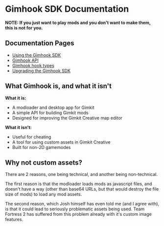 # Gimhook SDK Documentation

**NOTE: If you just want to play mods and you don't want to make them, this is not for you.**

## Documentation Pages

- [Using the Gimhook SDK](usage.md)
- [Gimhook API](api.md)
- [Gimhook hook types](hooks.md)
- [Upgrading the Gimhook SDK](upgrading.md)

## What Gimhook is, and what it isn't

**What it is:**

- A modloader and desktop app for Gimkit
- A simple API for building Gimkit mods
- Designed for improving the Gimkit Creative map editor

**What it isn't:**

- Useful for cheating
- A tool for using custom assets in Gimkit Creative
- Built for non-2D gamemodes

## Why not custom assets?

There are 2 reasons, one being technical, and another being non-technical.

The first reason is that the modloader loads mods as javascript files, and doesn't have a way (other than base64 URLs, but that would destroy the file size of mods) to load any mod assets.

The second reason, which Josh himself has even told me (and I agree with), is that it could lead to seriously problematic assets being used. Team Fortress 2 has suffered from this problem already with it's custom image features.